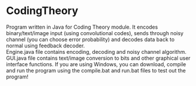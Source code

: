 # CodingTheory
Program written in Java for Coding Theory module. It encodes binary/text/image input (using convolutional codes), sends through noisy channel (you can choose error probability) and decodes data back to normal using feedback decoder.  
Engine.java file contains encoding, decoding and noisy channel algorithm.
GUI.java file contains text/image conversion to bits and other graphical user interface functions.
If you are using Windows, you can download, compile and run the program using the compile.bat and run.bat files to test out the program!
